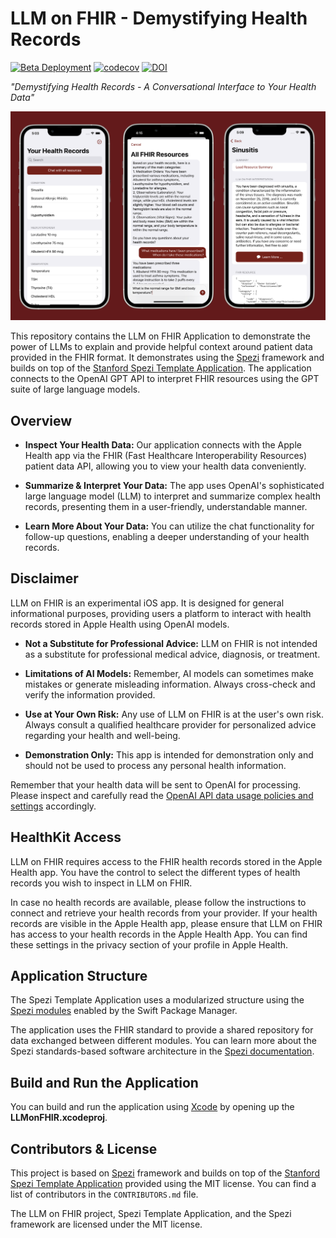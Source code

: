 <!--

This source file is part of the Stanford LLM on FHIR project

SPDX-FileCopyrightText: 2023 Stanford University

SPDX-License-Identifier: MIT

-->

# LLM on FHIR - Demystifying Health Records

[![Beta Deployment](https://github.com/PSchmiedmayer/LLMonFHIR/actions/workflows/beta-deployment.yml/badge.svg)](https://github.com/PSchmiedmayer/LLMonFHIR/actions/workflows/beta-deployment.yml)
[![codecov](https://codecov.io/gh/StanfordBDHG/LLMonFHIR/branch/main/graph/badge.svg?token=9fvSAiFJUY)](https://codecov.io/gh/StanfordBDHG/LLMonFHIR)
[![DOI](https://zenodo.org/badge/DOI/10.5281/zenodo.7959850.svg)](https://doi.org/10.5281/zenodo.7959850)

*"Demystifying Health Records - A Conversational Interface to Your Health Data"*

<p float="left">
 <img alt="AllHealthRecords" src="Figures/LLMonFHIR_Screenshots_Main.png">
</p>

This repository contains the LLM on FHIR Application to demonstrate the power of LLMs to explain and provide helpful context around patient data provided in the FHIR format.
It demonstrates using the [Spezi](https://github.com/StanfordSpezi/Spezi) framework and builds on top of the [Stanford Spezi Template Application](https://github.com/StanfordSpezi/SpeziTemplateApplication). The application connects to the OpenAI GPT API to interpret FHIR resources using the GPT suite of large language models.


## Overview

- **Inspect Your Health Data:** Our application connects with the Apple Health app via the FHIR (Fast Healthcare Interoperability Resources) patient data API, allowing you to view your health data conveniently.

- **Summarize & Interpret Your Data:** The app uses OpenAI's sophisticated large language model (LLM) to interpret and summarize complex health records, presenting them in a user-friendly, understandable manner.

- **Learn More About Your Data:** You can utilize the chat functionality for follow-up questions, enabling a deeper understanding of your health records.


## Disclaimer

LLM on FHIR is an experimental iOS app. It is designed for general informational purposes, providing users a platform to interact with health records stored in Apple Health using OpenAI models.

- **Not a Substitute for Professional Advice:** LLM on FHIR is not intended as a substitute for professional medical advice, diagnosis, or treatment.

- **Limitations of AI Models:** Remember, AI models can sometimes make mistakes or generate misleading information. Always cross-check and verify the information provided.

- **Use at Your Own Risk:** Any use of LLM on FHIR is at the user's own risk. Always consult a qualified healthcare provider for personalized advice regarding your health and well-being.

- **Demonstration Only:** This app is intended for demonstration only and should not be used to process any personal health information.

Remember that your health data will be sent to OpenAI for processing.
Please inspect and carefully read the [OpenAI API data usage policies and settings](https://openai.com/policies/api-data-usage-policies) accordingly.


## HealthKit Access

LLM on FHIR requires access to the FHIR health records stored in the Apple Health app. You have the control to select the different types of health records you wish to inspect in LLM on FHIR.

In case no health records are available, please follow the instructions to connect and retrieve your health records from your provider. If your health records are visible in the Apple Health app, please ensure that LLM on FHIR has access to your health records in the Apple Health App. You can find these settings in the privacy section of your profile in Apple Health.


## Application Structure

The Spezi Template Application uses a modularized structure using the [Spezi modules](https://swiftpackageindex.com/StanfordSpezi) enabled by the Swift Package Manager.

The application uses the FHIR standard to provide a shared repository for data exchanged between different modules.
You can learn more about the Spezi standards-based software architecture in the [Spezi documentation](https://github.com/StanfordSpezi/Spezi).


## Build and Run the Application

You can build and run the application using [Xcode](https://developer.apple.com/xcode/) by opening up the **LLMonFHIR.xcodeproj**.


## Contributors & License

This project is based on [Spezi](https://github.com/StanfordSpezi/Spezi) framework and builds on top of the [Stanford Spezi Template Application](https://github.com/StanfordSpezi/SpeziTemplateApplication) provided using the MIT license.
You can find a list of contributors in the `CONTRIBUTORS.md` file.

The LLM on FHIR project, Spezi Template Application, and the Spezi framework are licensed under the MIT license.
